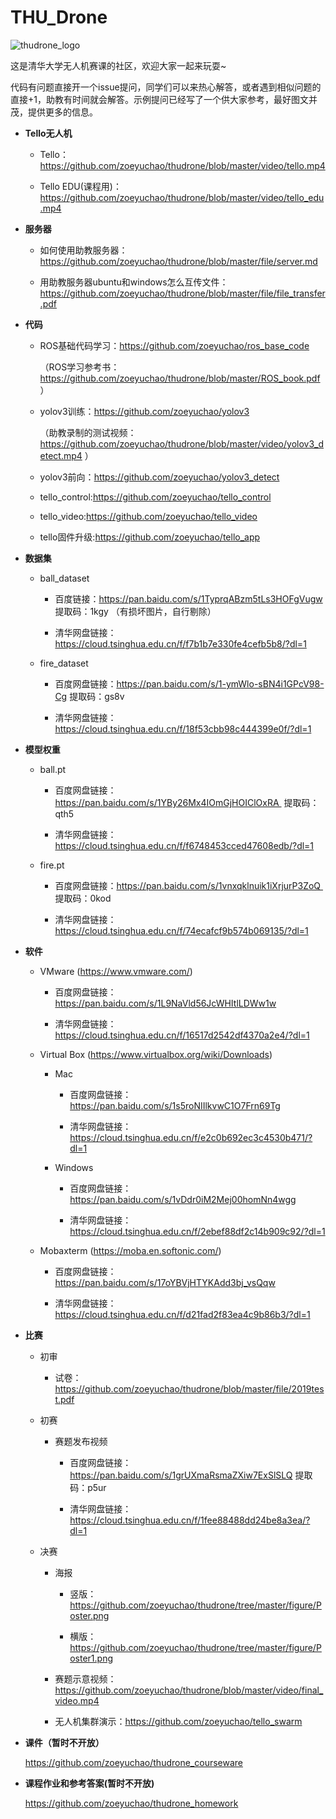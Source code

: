 # THU_Drone
![thudrone_logo](https://github.com/zoeyuchao/thudrone/blob/master/figure/logo.png)

这是清华大学无人机赛课的社区，欢迎大家一起来玩耍~

代码有问题直接开一个issue提问，同学们可以来热心解答，或者遇到相似问题的直接+1，助教有时间就会解答。示例提问已经写了一个供大家参考，最好图文并茂，提供更多的信息。


- **Tello无人机**

  - Tello：https://github.com/zoeyuchao/thudrone/blob/master/video/tello.mp4

  - Tello EDU(课程用)：https://github.com/zoeyuchao/thudrone/blob/master/video/tello_edu.mp4


- **服务器**

  - 如何使用助教服务器：https://github.com/zoeyuchao/thudrone/blob/master/file/server.md
    
  - 用助教服务器ubuntu和windows怎么互传文件：https://github.com/zoeyuchao/thudrone/blob/master/file/file_transfer.pdf


- **代码**

  - ROS基础代码学习：https://github.com/zoeyuchao/ros_base_code
  
    （ROS学习参考书：https://github.com/zoeyuchao/thudrone/blob/master/ROS_book.pdf ）

  - yolov3训练：https://github.com/zoeyuchao/yolov3 

    （助教录制的测试视频：https://github.com/zoeyuchao/thudrone/blob/master/video/yolov3_detect.mp4 ）

  - yolov3前向：https://github.com/zoeyuchao/yolov3_detect

  - tello_control:https://github.com/zoeyuchao/tello_control

  - tello_video:https://github.com/zoeyuchao/tello_video

  - tello固件升级:https://github.com/zoeyuchao/tello_app


- **数据集**

  - ball_dataset
  
    - 百度链接：https://pan.baidu.com/s/1TyprqABzm5tLs3HOFgVugw  提取码：1kgy （有损坏图片，自行剔除）
    
    - 清华网盘链接：https://cloud.tsinghua.edu.cn/f/f7b1b7e330fe4cefb5b8/?dl=1

  - fire_dataset
  
    - 百度网盘链接：https://pan.baidu.com/s/1-ymWlo-sBN4i1GPcV98-Cg  提取码：gs8v 
    
    - 清华网盘链接：https://cloud.tsinghua.edu.cn/f/18f53cbb98c444399e0f/?dl=1
    
  
- **模型权重**

  - ball.pt 
  
    - 百度网盘链接：https://pan.baidu.com/s/1YBy26Mx4IOmGjHOIClOxRA  提取码：qth5
    
    - 清华网盘链接：https://cloud.tsinghua.edu.cn/f/f6748453cced47608edb/?dl=1
    
  - fire.pt
  
    - 百度网盘链接：https://pan.baidu.com/s/1vnxqklnuik1iXrjurP3ZoQ  提取码：0kod
    
    - 清华网盘链接：https://cloud.tsinghua.edu.cn/f/74ecafcf9b574b069135/?dl=1
    
  
- **软件**

  - VMware (https://www.vmware.com/)
  
    - 百度网盘链接：https://pan.baidu.com/s/1L9NaVld56JcWHItlLDWw1w
    
    - 清华网盘链接：https://cloud.tsinghua.edu.cn/f/16517d2542df4370a2e4/?dl=1
  
  - Virtual Box (https://www.virtualbox.org/wiki/Downloads)
  
    - Mac
    
      - 百度网盘链接：https://pan.baidu.com/s/1s5roNIIlkvwC1O7Frn69Tg
      
      - 清华网盘链接：https://cloud.tsinghua.edu.cn/f/e2c0b692ec3c4530b471/?dl=1
    
    - Windows
    
      - 百度网盘链接：https://pan.baidu.com/s/1vDdr0iM2Mej00homNn4wgg
      
      - 清华网盘链接：https://cloud.tsinghua.edu.cn/f/2ebef88df2c14b909c92/?dl=1
    
  - Mobaxterm (https://moba.en.softonic.com/)
  
    - 百度网盘链接：https://pan.baidu.com/s/17oYBVjHTYKAdd3bj_vsQqw
    
    - 清华网盘链接：https://cloud.tsinghua.edu.cn/f/d21fad2f83ea4c9b86b3/?dl=1
    
  
- **比赛**

  - 初审
  
      - 试卷：https://github.com/zoeyuchao/thudrone/blob/master/file/2019test.pdf
      
  - 初赛
    
      - 赛题发布视频
        
        - 百度网盘链接：https://pan.baidu.com/s/1grUXmaRsmaZXiw7ExSlSLQ  提取码：p5ur  
        
        - 清华网盘链接：https://cloud.tsinghua.edu.cn/f/1fee88488dd24be8a3ea/?dl=1
  - 决赛
  
    - 海报
      
      - 竖版：https://github.com/zoeyuchao/thudrone/tree/master/figure/Poster.png
      
      - 横版：https://github.com/zoeyuchao/thudrone/tree/master/figure/Poster1.png
      
    - 赛题示意视频：https://github.com/zoeyuchao/thudrone/blob/master/video/final_video.mp4
    
    - 无人机集群演示：https://github.com/zoeyuchao/tello_swarm


- **课件（暂时不开放）**

  https://github.com/zoeyuchao/thudrone_courseware


- **课程作业和参考答案(暂时不开放)**

  https://github.com/zoeyuchao/thudrone_homework


